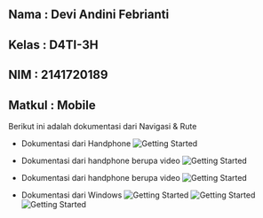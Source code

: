 ## Nama     : Devi Andini Febrianti
## Kelas    : D4TI-3H
## NIM      : 2141720189
## Matkul   : Mobile

Berikut ini adalah dokumentasi dari Navigasi & Rute

- Dokumentasi dari Handphone
![Getting Started](images/01.jpeg)

- Dokumentasi dari handphone berupa video
![Getting Started](images/02.gif)

- Dokumentasi dari handphone berupa video
![Getting Started](images/02.gif)

- Dokumentasi dari Windows
![Getting Started](images/03.png)
![Getting Started](images/04.png)
![Getting Started](images/05.png)
